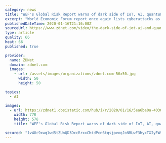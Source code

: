 ```yaml
---
category: news
title: "WEF's Global Risk Report warns of dark side of IoT, AI, quantum computing"
excerpt: "World Economic Forum report once again lists cyberattacks as one of the top threats facing the world in 2020 - alongside climate change, extreme weather and natural disasters."
publishedDateTime: 2020-01-16T21:16:00Z
sourceUrl: https://www.zdnet.com/video/the-dark-side-of-iot-ai-and-quantum-computing-hacking-data-breaches-and-existential-threat/
type: article
quality: 66
heat: 66
published: true

provider:
  name: ZDNet
  domain: zdnet.com
  images:
    - url: /assets/images/organizations/zdnet.com-50x50.jpg
      width: 50
      height: 50

topics:
  - AI

images:
  - url: https://zdnet1.cbsistatic.com/hub/i/r/2020/01/16/5ea6ba0a-4030-49b7-a3f9-dbf447ba670f/thumbnail/770x578/a5b4b36b32be1fcd06abadda16803865/the-dark-side-of-iot-ai-and-quantum-comp-5e20988d4435920001905e9d-1-jan-16-2020-17-10-41-poster.jpg
    width: 770
    height: 578
    title: "WEF's Global Risk Report warns of dark side of IoT, AI, quantum computing"

secured: "1v48c9xwq1wd5tZUnQD3DccRrxxChtdPcn6tqsjpvoqJoNRLwF3hyxTXIyFWVMYvKT8LwJrxu1yiL2Yl+fBvDpaq+k99Ot+kccWU9FtW2lpXCaAHLW4sZTcywlmOkyiNfScGXF5/00Cp54owUqZ1cMLE2nCsFPFE1pwCZ17WeKbnNQ84PxnmZEiMF4Zp48EK+VD+ob4gvvhMzS8pHwIMXESi1PRj7CpxFI4mt2//sbEFPyXJz7qQ4SLBKdqTCz1lwhkdWb4vWi9CCqn8zrk2ffs/619ZTo6ia/hm5gdjNkI=;T7TeMenlt/4IqtIHMbZ+bA=="
---
```


